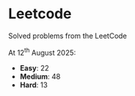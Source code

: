 # Leetcode
Solved problems from the LeetCode

At 12<sup>th</sup> August 2025:
- **Easy**: 22
- **Medium**: 48
- **Hard**: 13
